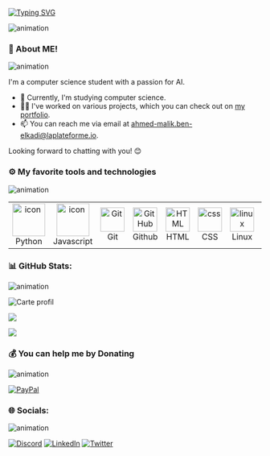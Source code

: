 [![Typing SVG](https://readme-typing-svg.demolab.com?font=Fira+Code&pause=1000&width=435&lines=Hello+I'am+Malik++;welcome+on+my+github)](https://git.io/typing-svg)


![animation](https://user-images.githubusercontent.com/74038190/212744287-14f66c13-5458-40dc-9244-8ff533fc8f4a.gif)


###  👋 About ME! 
![animation](https://user-images.githubusercontent.com/74038190/212284100-561aa473-3905-4a80-b561-0d28506553ee.gif)

I'm a computer science student with a passion for AI.

- 🔭 Currently, I'm studying computer science.
- 👨‍💻 I've worked on various projects, which you can check out on [my portfolio](https://ahmed-malik-ben-elkadi.students-laplateforme.io/portfolio/index.html).
- 📫 You can reach me via email at ahmed-malik.ben-elkadi@laplateforme.io.

Looking forward to chatting with you! 😊





### ⚙️ My favorite tools and technologies 
![animation](https://user-images.githubusercontent.com/74038190/212284100-561aa473-3905-4a80-b561-0d28506553ee.gif)

<table>
  <tr>
    <td align="center" width="96">
      <a href="#macropower-tech">
        <img src="https://techstack-generator.vercel.app/python-icon.svg" alt="icon" width="65" height="65" />
      </a>
      <br>Python
    </td>
    <td align="center" width="96">
        <img src="https://techstack-generator.vercel.app/js-icon.svg" alt="icon" width="65" height="65" />
      <br>Javascript
    </td>
    <td align="center" width="96"> 
        <img src="https://user-images.githubusercontent.com/25181517/192108372-f71d70ac-7ae6-4c0d-8395-51d8870c2ef0.png" width="48" height="48" alt="Git" />
      <br>Git
    </td>
    <td align="center" width="96">
        <img src="https://user-images.githubusercontent.com/25181517/192108374-8da61ba1-99ec-41d7-80b8-fb2f7c0a4948.png" width="48" height="48" alt="GitHub" />
      <br>Github
    </td>
<td align="center"  width="96">
        <img src="https://skillicons.dev/icons?i=html" width="48" height="48" alt="HTML" />
      <br>HTML
    </td>
    <td align="center" width="96">
        <img src="https://skillicons.dev/icons?i=css" width="48" height="48" alt="css" />
      <br>CSS
    </td>
    <td align="center" width="96">
        <img src="https://skillicons.dev/icons?i=linux" width="48" height="48" alt="linux" />
      <br>Linux
    </td>
<td align="center" width="96">
        <img src="https://skillicons.dev/icons?i=mysql" width="48" height="48" alt="mysql" />
      <br>MySQL
    </td>
              
 </tr>
</table>





### 📊 GitHub Stats:
![animation](https://user-images.githubusercontent.com/74038190/212284100-561aa473-3905-4a80-b561-0d28506553ee.gif)

![Carte profil](https://github-profile-summary-cards.vercel.app/api/cards/profile-details?username=AHmed-Malik-benelkadi&theme=monokai)

![](https://github-readme-stats.vercel.app/api/top-langs/?username=AHmed-Malik-benelkadi&theme=ayu-mirage&hide_border=false&include_all_commits=false&count_private=false&layout=compact)


 



</details>

[![](https://visitcount.itsvg.in/api?id=AHmed-Malik-benelkadi&icon=5&color=4)](https://visitcount.itsvg.in)


  ### 💰 You can help me by Donating
  ![animation](https://user-images.githubusercontent.com/74038190/212284100-561aa473-3905-4a80-b561-0d28506553ee.gif)

  [![PayPal](https://img.shields.io/badge/PayPal-00457C?style=for-the-badge&logo=paypal&logoColor=white)](https://paypal.me/paypal.me/AhmedBenelkad) 

  ### 🌐 Socials: 
  ![animation](https://user-images.githubusercontent.com/74038190/212284100-561aa473-3905-4a80-b561-0d28506553ee.gif)

[![Discord](https://img.shields.io/badge/Discord-%237289DA.svg?logo=discord&logoColor=white)](htttps://discord.gg/Malik#1604) [![LinkedIn](https://img.shields.io/badge/LinkedIn-%230077B5.svg?logo=linkedin&logoColor=white)](https://www.linkedin.com/in/ahmed-malik-b-a5015b17b) [![Twitter](https://img.shields.io/badge/Twitter-%231DA1F2.svg?logo=Twitter&logoColor=white)](https://twitter.com/@MalikBenelkadi) 



